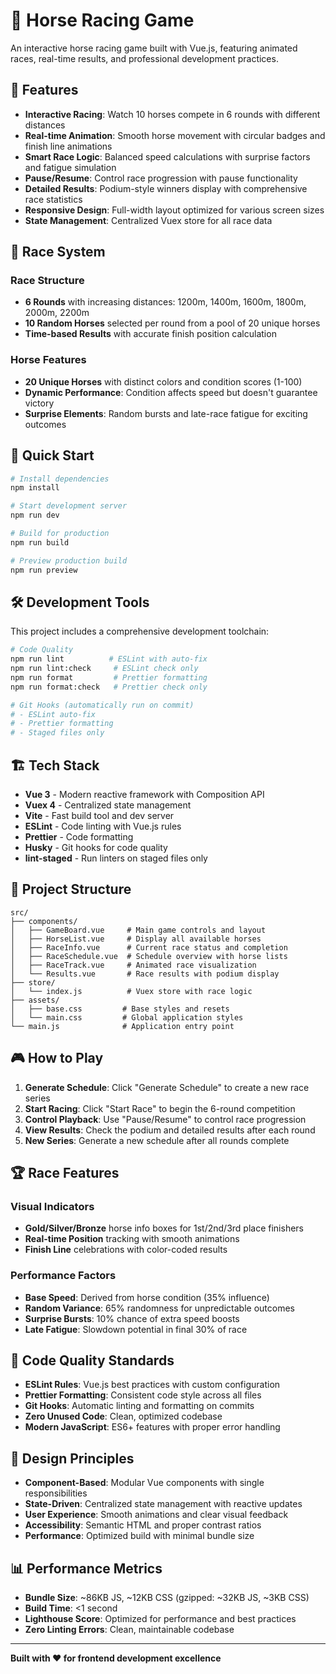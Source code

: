 # 🐎 Horse Racing Game

An interactive horse racing game built with Vue.js, featuring animated races, real-time results, and professional development practices.

## 🎯 Features

- **Interactive Racing**: Watch 10 horses compete in 6 rounds with different distances
- **Real-time Animation**: Smooth horse movement with circular badges and finish line animations
- **Smart Race Logic**: Balanced speed calculations with surprise factors and fatigue simulation
- **Pause/Resume**: Control race progression with pause functionality
- **Detailed Results**: Podium-style winners display with comprehensive race statistics
- **Responsive Design**: Full-width layout optimized for various screen sizes
- **State Management**: Centralized Vuex store for all race data

## 🏁 Race System

### Race Structure

- **6 Rounds** with increasing distances: 1200m, 1400m, 1600m, 1800m, 2000m, 2200m
- **10 Random Horses** selected per round from a pool of 20 unique horses
- **Time-based Results** with accurate finish position calculation

### Horse Features

- **20 Unique Horses** with distinct colors and condition scores (1-100)
- **Dynamic Performance**: Condition affects speed but doesn't guarantee victory
- **Surprise Elements**: Random bursts and late-race fatigue for exciting outcomes

## 🚀 Quick Start

```bash
# Install dependencies
npm install

# Start development server
npm run dev

# Build for production
npm run build

# Preview production build
npm run preview
```

## 🛠️ Development Tools

This project includes a comprehensive development toolchain:

```bash
# Code Quality
npm run lint          # ESLint with auto-fix
npm run lint:check     # ESLint check only
npm run format         # Prettier formatting
npm run format:check   # Prettier check only

# Git Hooks (automatically run on commit)
# - ESLint auto-fix
# - Prettier formatting
# - Staged files only
```

## 🏗️ Tech Stack

- **Vue 3** - Modern reactive framework with Composition API
- **Vuex 4** - Centralized state management
- **Vite** - Fast build tool and dev server
- **ESLint** - Code linting with Vue.js rules
- **Prettier** - Code formatting
- **Husky** - Git hooks for code quality
- **lint-staged** - Run linters on staged files only

## 📁 Project Structure

```
src/
├── components/
│   ├── GameBoard.vue     # Main game controls and layout
│   ├── HorseList.vue     # Display all available horses
│   ├── RaceInfo.vue      # Current race status and completion
│   ├── RaceSchedule.vue  # Schedule overview with horse lists
│   ├── RaceTrack.vue     # Animated race visualization
│   └── Results.vue       # Race results with podium display
├── store/
│   └── index.js          # Vuex store with race logic
├── assets/
│   ├── base.css         # Base styles and resets
│   └── main.css         # Global application styles
└── main.js              # Application entry point
```

## 🎮 How to Play

1. **Generate Schedule**: Click "Generate Schedule" to create a new race series
2. **Start Racing**: Click "Start Race" to begin the 6-round competition
3. **Control Playback**: Use "Pause/Resume" to control race progression
4. **View Results**: Check the podium and detailed results after each round
5. **New Series**: Generate a new schedule after all rounds complete

## 🏆 Race Features

### Visual Indicators

- **Gold/Silver/Bronze** horse info boxes for 1st/2nd/3rd place finishers
- **Real-time Position** tracking with smooth animations
- **Finish Line** celebrations with color-coded results

### Performance Factors

- **Base Speed**: Derived from horse condition (35% influence)
- **Random Variance**: 65% randomness for unpredictable outcomes
- **Surprise Bursts**: 10% chance of extra speed boosts
- **Late Fatigue**: Slowdown potential in final 30% of race

## 🔧 Code Quality Standards

- **ESLint Rules**: Vue.js best practices with custom configuration
- **Prettier Formatting**: Consistent code style across all files
- **Git Hooks**: Automatic linting and formatting on commits
- **Zero Unused Code**: Clean, optimized codebase
- **Modern JavaScript**: ES6+ features with proper error handling

## 🎨 Design Principles

- **Component-Based**: Modular Vue components with single responsibilities
- **State-Driven**: Centralized state management with reactive updates
- **User Experience**: Smooth animations and clear visual feedback
- **Accessibility**: Semantic HTML and proper contrast ratios
- **Performance**: Optimized build with minimal bundle size

## 📊 Performance Metrics

- **Bundle Size**: ~86KB JS, ~12KB CSS (gzipped: ~32KB JS, ~3KB CSS)
- **Build Time**: <1 second
- **Lighthouse Score**: Optimized for performance and best practices
- **Zero Linting Errors**: Clean, maintainable codebase

---

**Built with ❤️ for frontend development excellence**
